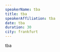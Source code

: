 ```yaml
---
speakerName: tba
title: tba
speakerAffiliation: tba
date: tba
duration: 30
city: frankfurt
---
```

tba
